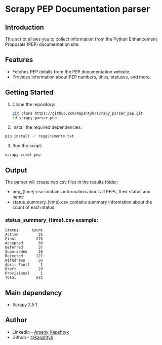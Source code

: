 # Scrapy PEP Documentation parser

## Introduction

This script allows you to collect information from the Python Enhancement Proposals (PEP) documentation site.

## Features

- Fetches PEP details from the PEP documentation website.
- Provides information about PEP numbers, titles, statuses, and more.

## Getting Started

1. Clone the repository:

   ```bash
   git clone https://github.com/Kapshtyk/scrapy_parser_pep.git
   cd scrapy_parser_pep
   ```

2. Install the required dependencies:

  ```bash
  pip install -r requirements.txt
  ```

3. Run the script:

  ```bash
  scrapy crawl pep 
  ```

## Output

The parser will create two csv files in the results folder:

- pep_{time}.csv contains information about all PEPs, their status and name
- status\_summary_{time}.csv contains summary information about the count of each status

### status\_summary_{time}.csv example:
```
Status      Count
Active         31
Final         276
Accepted       50
Deferred       37
Superseded     20
Rejected      122
Withdrawn      56
April Fool!     1
Draft          29
Provisional     1
Total         623
```

## Main dependency

- Scrapy 2.5.1

## Author
- LinkedIn - [Arseny Kapshtyk](https://www.linkedin.com/in/kapshtyk/)
- Github - [@kapshtyk](https://github.com/Kapshtyk)
